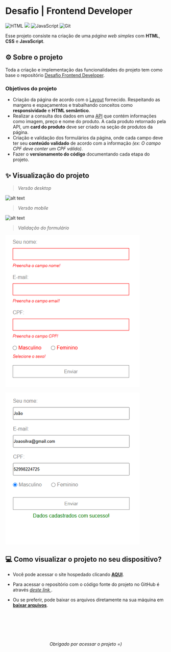 # Desafio | Frontend Developer
![HTML](https://img.shields.io/badge/HTML5-E34F26?style=for-the-badge&logo=html5&logoColor=white "HTML5") ![](https://img.shields.io/badge/CSS3-1572B6?style=for-the-badge&logo=css3&logoColor=white)
![JavaScript](https://img.shields.io/badge/JavaScript-F7DF1E?style=for-the-badge&logo=javascript&logoColor=black) ![Git](https://img.shields.io/badge/GIT-E44C30?style=for-the-badge&logo=git&logoColor=white) 

Esse projeto consiste na criação de uma *página web simples* com **HTML**, **CSS** e **JavaScript**. 

## ⚙️ Sobre o projeto

Toda a criação e implementação das funcionalidades do projeto tem como base o  repositório [Desafio Frontend Developer](https://github.com/thiagocontaparatestes/testes-vaga-emprego/blob/main/teste-html-css-js.md).

### Objetivos do projeto

- Criação da página de acordo com o [Layout](https://xd.adobe.com/spec/4025e242-a495-4594-71d2-5fd89d774b57-3614/specs/) fornecido. Respeitando as margens e espaçamentos e trabalhando conceitos como **responsividade** e **HTML semântico**.
- Realizar a consulta dos dados em uma [API](https://frontend-intern-challenge-api.iurykrieger.vercel.app/products?page=1) que contém informações como imagem, preço e nome do produto. A cada produto retornado pela API, um **card do produto** deve ser criado na seção de produtos da página.
- Criação e validação dos formulários da página, onde cada campo deve ter seu **conteúdo validado** de acordo com a informação *(ex: O campo CPF deve conter um CPF válido)*.
- Fazer o **versionamento do código** documentando cada etapa do projeto.

## ✨ Visualização do projeto

>*Versão desktop*

![alt text](./gifs/desktop_version.gif)

>*Versão mobile*

![alt text](./gifs/mobile_version.gif)

>*Validação do formulário*

![](gifs/formRegistration.png)

![alt text](./gifs/formRegistrationCompleted.png)


## 💻 Como visualizar o projeto no seu dispositivo?

- Você pode acessar o site hospedado clicando **[AQUI](https://guuzta.github.io/index.html)**. 

- Para acessar o repositório com o código fonte do projeto no GitHub é através *[deste link ](https://github.com/Guuzta/desafio_frontend_developer.git)*.

- Ou se preferir, pode baixar os arquivos diretamente na sua máquina em **[baixar arquivos](https://github.com/Guuzta/desafio_frontend_developer/archive/refs/heads/master.zip)**.

#
<br>
<br>
<br>
<p align="center "><i>Obrigado por acessar o projeto =)</i></p>